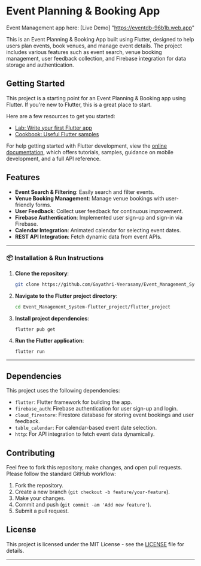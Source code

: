 # **Event Planning & Booking App**

 Event Management app here: [Live Demo]  "https://eventdb-96b1b.web.app"

This is an Event Planning & Booking App built using Flutter, designed to help users plan events, book venues, and manage event details. The project includes various features such as event search, venue booking management, user feedback collection, and Firebase integration for data storage and authentication.

## Getting Started

This project is a starting point for an Event Planning & Booking app using Flutter. If you're new to Flutter, this is a great place to start. 

Here are a few resources to get you started:

- [Lab: Write your first Flutter app](https://docs.flutter.dev/get-started/codelab)
- [Cookbook: Useful Flutter samples](https://docs.flutter.dev/cookbook)

For help getting started with Flutter development, view the [online documentation](https://docs.flutter.dev/), which offers tutorials, samples, guidance on mobile development, and a full API reference.

## Features

- **Event Search & Filtering**: Easily search and filter events.
- **Venue Booking Management**: Manage venue bookings with user-friendly forms.
- **User Feedback**: Collect user feedback for continuous improvement.
- **Firebase Authentication**: Implemented user sign-up and sign-in via Firebase.
- **Calendar Integration**: Animated calendar for selecting event dates.
- **REST API Integration**: Fetch dynamic data from event APIs.

---

### 📦 Installation & Run Instructions

1. **Clone the repository**:
   ```bash
   git clone https://github.com/Gayathri-Veerasamy/Event_Management_System-flutter_project.git
   ```

2. **Navigate to the Flutter project directory**:
   ```bash
   cd Event_Management_System-flutter_project/flutter_project
   ```

3. **Install project dependencies**:
   ```bash
   flutter pub get
   ```

4. **Run the Flutter application**:
   ```bash
   flutter run
   ```

---

## Dependencies

This project uses the following dependencies:

- `flutter`: Flutter framework for building the app.
- `firebase_auth`: Firebase authentication for user sign-up and login.
- `cloud_firestore`: Firestore database for storing event bookings and user feedback.
- `table_calendar`: For calendar-based event date selection.
- `http`: For API integration to fetch event data dynamically.

## Contributing

Feel free to fork this repository, make changes, and open pull requests. Please follow the standard GitHub workflow:

1. Fork the repository.
2. Create a new branch (`git checkout -b feature/your-feature`).
3. Make your changes.
4. Commit and push (`git commit -am 'Add new feature'`).
5. Submit a pull request.

## License

This project is licensed under the MIT License - see the [LICENSE](LICENSE) file for details.

---
